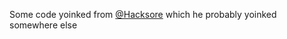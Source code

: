 Some code yoinked from [@Hacksore](https://github.com/Hacksore) which he probably yoinked somewhere else
